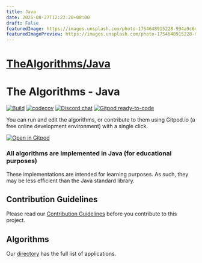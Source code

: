 ```yaml
---
title: Java
date: 2025-08-27T12:22:20+08:00
draft: False
featuredImage: https://images.unsplash.com/photo-1754648915228-994a9c6dca51?ixid=M3w0NjAwMjJ8MHwxfHJhbmRvbXx8fHx8fHx8fDE3NTYyNjg1MDR8&ixlib=rb-4.1.0
featuredImagePreview: https://images.unsplash.com/photo-1754648915228-994a9c6dca51?ixid=M3w0NjAwMjJ8MHwxfHJhbmRvbXx8fHx8fHx8fDE3NTYyNjg1MDR8&ixlib=rb-4.1.0
---
```


# [TheAlgorithms/Java](https://github.com/TheAlgorithms/Java)

# The Algorithms - Java

[![Build](https://github.com/TheAlgorithms/Java/actions/workflows/build.yml/badge.svg?branch=master)](https://github.com/TheAlgorithms/Java/actions/workflows/build.yml)
[![codecov](https://codecov.io/gh/TheAlgorithms/Java/graph/badge.svg?token=XAdPyqTIqR)](https://codecov.io/gh/TheAlgorithms/Java)
[![Discord chat](https://img.shields.io/discord/808045925556682782.svg?logo=discord&colorB=7289DA&style=flat-square)](https://discord.gg/c7MnfGFGa6)
[![Gitpod ready-to-code](https://img.shields.io/badge/Gitpod-ready--to--code-blue?logo=gitpod)](https://gitpod.io/#https://github.com/TheAlgorithms/Java)


You can run and edit the algorithms, or contribute to them using Gitpod.io (a free online development environment) with a single click.

[![Open in Gitpod](https://gitpod.io/button/open-in-gitpod.svg)](https://gitpod.io/#https://github.com/TheAlgorithms/Java)

### All algorithms are implemented in Java (for educational purposes)
These implementations are intended for learning purposes. As such, they may be less efficient than the Java standard library.

## Contribution Guidelines
Please read our [Contribution Guidelines](CONTRIBUTING.md) before you contribute to this project.

## Algorithms
Our [directory](DIRECTORY.md) has the full list of applications.
